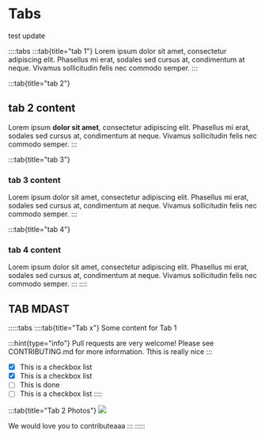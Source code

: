 # Tabs

test update

::::tabs
:::tab{title="tab 1"}
Lorem ipsum dolor sit amet, consectetur adipiscing elit. Phasellus mi erat, sodales sed cursus at, condimentum at neque. Vivamus sollicitudin felis nec commodo semper.
:::

:::tab{title="tab 2"}
## tab 2 content

Lorem ipsum **dolor sit amet**, consectetur adipiscing elit. Phasellus mi erat, sodales sed cursus at, condimentum at neque. Vivamus sollicitudin felis nec commodo semper.
:::

:::tab{title="tab 3"}
### tab 3 content

Lorem ipsum dolor sit amet, consectetur adipiscing elit. Phasellus mi erat, sodales sed cursus at, condimentum at neque. Vivamus sollicitudin felis nec commodo semper.
:::

:::tab{title="tab 4"}
### tab 4 content

Lorem ipsum dolor sit amet, consectetur adipiscing elit. Phasellus mi erat, sodales sed cursus at, condimentum at neque. Vivamus sollicitudin felis nec commodo semper.
:::
::::

## TAB MDAST

:::::tabs
::::tab{title="Tab x"}
Some content for Tab 1

:::hint{type="info"}
Pull requests are very welcome! Please see CONTRIBUTING.md for more information.
Tthis is really nice
:::

- [x] This is a checkbox list
- [x] This is a checkbox list
- [ ] This is done
- [ ] This is a checkbox list
::::

:::tab{title="Tab 2 Photos"}
![](https://placehold.co/600x400)

We would love you to contributeaaa
:::
:::::

